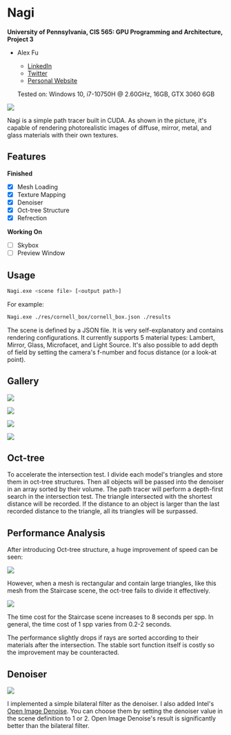 # Nagi

**University of Pennsylvania, CIS 565: GPU Programming and Architecture, Project 3**

* Alex Fu
  
  - [LinkedIn](https://www.linkedin.com/in/alex-fu-b47b67238/)
  - [Twitter](https://twitter.com/AlexFu8304)
  - [Personal Website](https://thecger.com/)
  
  Tested on: Windows 10, i7-10750H @ 2.60GHz, 16GB, GTX 3060 6GB

![](./doc/header.png)

Nagi is a simple path tracer built in CUDA. As shown in the picture, it's capable of rendering photorealistic images of diffuse, mirror, metal, and glass materials with their own textures.

## Features

**Finished**

- [x] Mesh Loading
- [x] Texture Mapping
- [x] Denoiser
- [x] Oct-tree Structure
- [x] Refrection

**Working On**

- [ ] Skybox
- [ ] Preview Window

## Usage

```bash
Nagi.exe <scene file> [<output path>]
```

For example:

```bash
Nagi.exe ./res/cornell_box/cornell_box.json ./results
```

The scene is defined by a JSON file. It is very self-explanatory and contains rendering configurations. It currently supports 5 material types: Lambert, Mirror, Glass, Microfacet, and Light Source. It's also possible to add depth of field by setting the camera's f-number and focus distance (or a look-at point).

## Gallery

![](./doc/staircase.png)

![](./doc/result1.png)

![](./doc/result2.png)

![](./doc/dop.png)

## Oct-tree

To accelerate the intersection test. I divide each model's triangles and store them in oct-tree structures. Then all objects will be passed into the denoiser in an array sorted by their volume. The path tracer will perform a depth-first search in the intersection test.
The triangle intersected with the shortest distance will be recorded. If the distance to an object is larger than the last recorded distance to the triangle, all its triangles will be surpassed.

## Performance Analysis

After introducing Oct-tree structure, a huge improvement of speed can be seen:

![](./doc/time-oct-tree.png)

However, when a mesh is rectangular and contain large triangles, like this mesh from the Staircase scene, the oct-tree fails to divide it effectively.

![](./doc/stair_case_mesh.png)

The time cost for the Staircase scene increases to 8 seconds per spp. In general, the time cost of 1 spp varies from 0.2-2 seconds.

The performance slightly drops if rays are sorted according to their materials after the intersection. The stable sort function itself is costly so the improvement may be counteracted.

## Denoiser

![](./doc/denoiser.png)

I implemented a simple bilateral filter as the denoiser. I also added Intel's [Open Image Denoise](https://www.openimagedenoise.org/). You can choose them by setting the denoiser value in the scene definition to 1 or 2. Open Image Denoise's result is significantly better than the bilateral filter.
